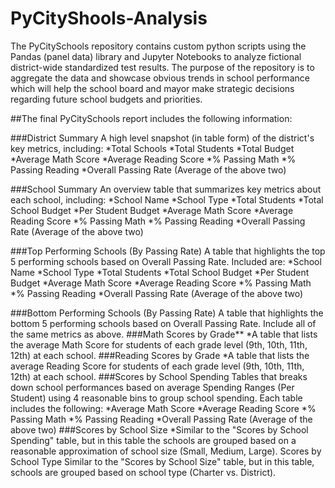 # PyCityShools-Analysis

The PyCitySchools repository contains custom python scripts using the Pandas (panel data) library and Jupyter Notebooks to analyze fictional district-wide standardized test results. The purpose of the repository is to aggregate the data and showcase obvious trends in school performance which will help the school board and mayor make strategic decisions regarding future school budgets and priorities.

##The final PyCitySchools report includes the following information:

###District Summary
A high level snapshot (in table form) of the district's key metrics, including:
*Total Schools
*Total Students
*Total Budget
*Average Math Score
*Average Reading Score
*% Passing Math
*% Passing Reading
*Overall Passing Rate (Average of the above two)

###School Summary
An overview table that summarizes key metrics about each school, including:
*School Name
*School Type
*Total Students
*Total School Budget
*Per Student Budget
*Average Math Score
*Average Reading Score
*% Passing Math
*% Passing Reading
*Overall Passing Rate (Average of the above two)

###Top Performing Schools (By Passing Rate)
A table that highlights the top 5 performing schools based on Overall Passing Rate. Included are:
*School Name
*School Type
*Total Students
*Total School Budget
*Per Student Budget
*Average Math Score
*Average Reading Score
*% Passing Math
*% Passing Reading
*Overall Passing Rate (Average of the above two)

###Bottom Performing Schools (By Passing Rate)
A table that highlights the bottom 5 performing schools based on Overall Passing Rate. Include all of the same metrics as above.
###Math Scores by Grade**
*A table that lists the average Math Score for students of each grade level (9th, 10th, 11th, 12th) at each school.
###Reading Scores by Grade
*A table that lists the average Reading Score for students of each grade level (9th, 10th, 11th, 12th) at each school.
###Scores by School Spending
Tables that breaks down school performances based on average Spending Ranges (Per Student) using 4 reasonable bins to group school spending. Each table includes the following:
*Average Math Score
*Average Reading Score
*% Passing Math
*% Passing Reading
*Overall Passing Rate (Average of the above two)
###Scores by School Size
*Similar to the "Scores by School Spending" table, but in this table the schools are grouped based on a reasonable approximation of school size (Small, Medium, Large).
Scores by School Type
Similar to the "Scores by School Size" table, but in this table, schools are grouped based on school type (Charter vs. District).
